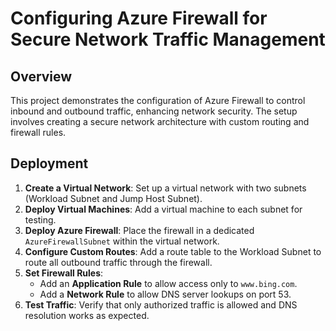 # Configuring Azure Firewall for Secure Network Traffic Management

## Overview
This project demonstrates the configuration of Azure Firewall to control inbound and outbound traffic, enhancing network security. The setup involves creating a secure network architecture with custom routing and firewall rules.


## Deployment

1. **Create a Virtual Network**: Set up a virtual network with two subnets (Workload Subnet and Jump Host Subnet).  
2. **Deploy Virtual Machines**: Add a virtual machine to each subnet for testing.  
3. **Deploy Azure Firewall**: Place the firewall in a dedicated `AzureFirewallSubnet` within the virtual network.  
4. **Configure Custom Routes**: Add a route table to the Workload Subnet to route all outbound traffic through the firewall.  
5. **Set Firewall Rules**:  
   - Add an **Application Rule** to allow access only to `www.bing.com`.  
   - Add a **Network Rule** to allow DNS server lookups on port 53.  
6. **Test Traffic**: Verify that only authorized traffic is allowed and DNS resolution works as expected.  
